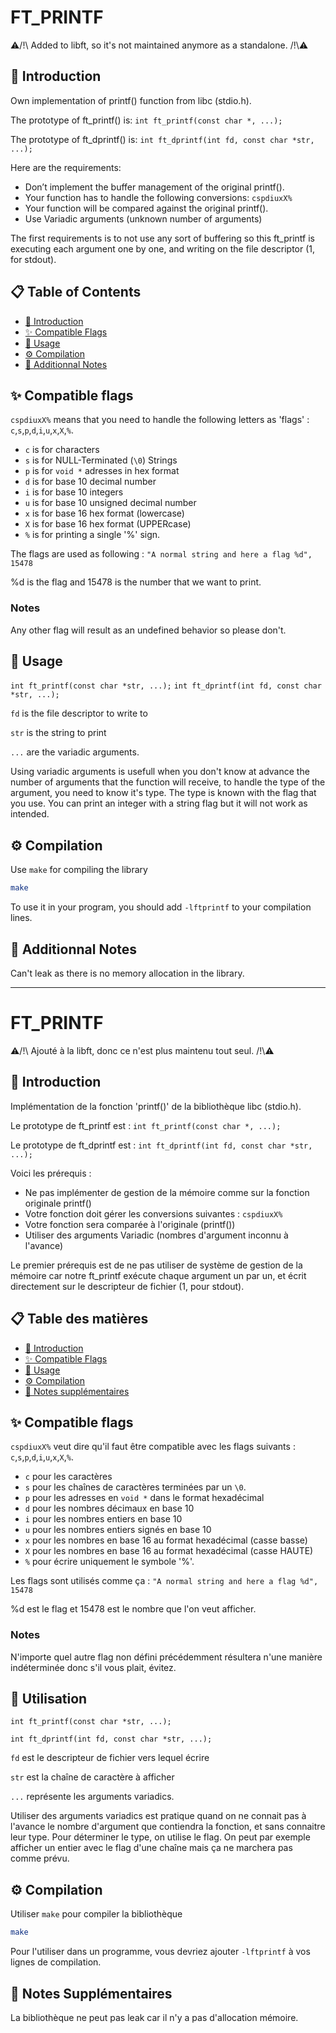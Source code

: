 # FT_PRINTF #

⚠️/!\ Added to libft, so it's not maintained anymore as a standalone. /!\⚠️

## <a name="introduction-en">📖 Introduction ##

Own implementation of printf() function from libc (stdio.h).

The prototype of ft_printf() is: `int ft_printf(const char *, ...);`

The prototype of ft_dprintf() is: `int ft_dprintf(int fd, const char *str, ...);`

Here are the requirements:

* Don’t implement the buffer management of the original printf().
* Your function has to handle the following conversions: `cspdiuxX%`
* Your function will be compared against the original printf().
* Use Variadic arguments (unknown number of arguments)

The first requirements is to not use any sort of buffering so this ft_printf is executing each argument one by one, and writing on the file descriptor (1, for stdout).

## 📋 Table of Contents ##

* [📖 Introduction](#introduction-en)
* [✨ Compatible Flags](#compatible-flags-en)
* [🚀 Usage](#usage-en)
* [⚙️ Compilation](#compilation-en)
* [📝 Additionnal Notes](#notes-en)

## <a name="compatible-flags-en">✨ Compatible flags ##

`cspdiuxX%` means that you need to handle the following letters as 'flags' :
`c`,`s`,`p`,`d`,`i`,`u`,`x`,`X`,`%`.

* `c` is for characters
* `s` is for NULL-Terminated (`\0`) Strings
* `p` is for `void *` adresses in hex format
* `d` is for base 10 decimal number
* `i` is for base 10 integers
* `u` is for base 10 unsigned decimal number
* `x` is for base 16 hex format (lowercase)
* `X` is for base 16 hex format (UPPERcase)
* `%` is for printing a single '%' sign.

The flags are used as following :
`"A normal string and here a flag %d", 15478`

%d is the flag and 15478 is the number that we want to print.

### Notes ###

Any other flag will result as an undefined behavior so please don't.

## <a name="usage-en">🚀 Usage ##

`int ft_printf(const char *str, ...);`
`int ft_dprintf(int fd, const char *str, ...);`

`fd` is the file descriptor to write to

`str` is the string to print

`...` are the variadic arguments.

Using variadic arguments is usefull when you don't know at advance the number of arguments that the function will receive, to handle the type of the argument, you need to know it's type. The type is known with the flag that you use. You can print an integer with a string flag but it will not work as intended.

## <a name="compilation-en">⚙️ Compilation ##

Use ``make`` for compiling the library

```sh
make
```

To use it in your program, you should add `-lftprintf` to your compilation lines.

## <a name="notes-en">📝 Additionnal Notes ##

Can't leak as there is no memory allocation in the library.

---

# FT_PRINTF #

⚠️/!\ Ajouté à la libft, donc ce n'est plus maintenu tout seul. /!\⚠️

## <a name="introduction-fr">📖 Introduction ##

Implémentation de la fonction 'printf()' de la bibliothèque libc (stdio.h).

Le prototype de ft_printf est : `int ft_printf(const char *, ...);`

Le prototype de ft_dprintf est : `int ft_dprintf(int fd, const char *str, ...);`

Voici les prérequis :

* Ne pas implémenter de gestion de la mémoire comme sur la fonction originale printf()
* Votre fonction doit gérer les conversions suivantes : `cspdiuxX%`
* Votre fonction sera comparée à l'originale (printf())
* Utiliser des arguments Variadic (nombres d'argument inconnu à l'avance)

Le premier prérequis est de ne pas utiliser de système de gestion de la mémoire car notre ft_printf exécute chaque argument un par un, et écrit directement sur le descripteur de fichier (1, pour stdout).

## 📋 Table des matières ##

* [📖 Introduction](#introduction-fr)
* [✨ Compatible Flags](#compatible-flags-fr)
* [🚀 Usage](#usage-fr)
* [⚙️ Compilation](#compilation-fr)
* [📝 Notes supplémentaires](#notes-fr)

## <a name="compatible-flags-fr">✨ Compatible flags ##

`cspdiuxX%` veut dire qu'il faut être compatible avec les flags suivants :
`c`,`s`,`p`,`d`,`i`,`u`,`x`,`X`,`%`.

* `c` pour les caractères
* `s` pour les chaînes de caractères terminées par un `\0`.
* `p` pour les adresses en `void *`  dans le format hexadécimal
* `d` pour les nombres décimaux en base 10
* `i` pour les nombres entiers en base 10
* `u` pour les nombres entiers signés en base 10
* `x` pour les nombres en base 16 au format hexadécimal (casse basse)
* `X` pour les nombres en base 16 au format hexadécimal (casse HAUTE)
* `%` pour écrire uniquement le symbole '%'.

Les flags sont utilisés comme ça :
`"A normal string and here a flag %d", 15478`

%d est le flag et 15478 est le nombre que l'on veut afficher.

### Notes ###

N'importe quel autre flag non défini précédemment résultera n'une manière indéterminée donc s'il vous plait, évitez.

## <a name="usage-fr">🚀 Utilisation ##

`int ft_printf(const char *str, ...);`

`int ft_dprintf(int fd, const char *str, ...);`

`fd` est le descripteur de fichier vers lequel écrire

`str` est la chaîne de caractère à afficher

`...` représente les arguments variadics.

Utiliser des arguments variadics est pratique quand on ne connait pas à l'avance le nombre d'argument que contiendra la fonction, et sans connaitre leur type. Pour déterminer le type, on utilise le flag. On peut par exemple afficher un entier avec le flag d'une chaîne mais ça ne marchera pas comme prévu.

## <a name="compilation-fr">⚙️ Compilation ##

Utiliser ``make`` pour compiler la bibliothèque

```sh
make
```

Pour l'utiliser dans un programme, vous devriez ajouter `-lftprintf` à vos lignes de compilation.

## <a name="notes-fr">📝 Notes Supplémentaires ##

La bibliothèque ne peut pas leak car il n'y a pas d'allocation mémoire.
